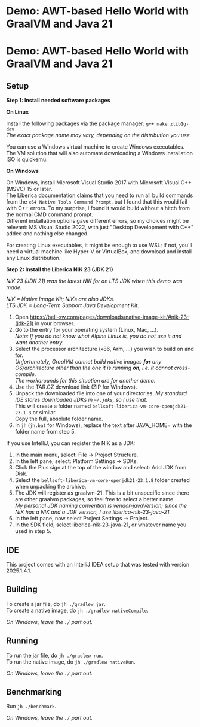 # Demo: AWT-based Hello World with GraalVM and Java 21  
# Demo: AWT-based Hello World with GraalVM and Java 21  

## Setup

**Step 1: Install needed software packages**

**On Linux**

Install the following packages via the package manager: `g++ make zlib1g-dev`  
_The exact package name may vary, depending on the distribution you use._

You can use a Windows virtual machine to create Windows executables.  
The VM solution that will also automate downloading a Windows installation ISO
is [quickemu](https://github.com/quickemu-project/quickemu).

**On Windows**

On Windows, install Microsoft Visual Studio 2017
with Microsoft Visual C++ (MSVC) 15 or later.  
The Liberica documentation claims that
you need to run all build commands from the `x64 Native Tools Command Prompt`,
but I found that this would fail with C++ errors.
To my surprise, I found it would build without a hitch
from the normal CMD command prompt.  
Different installation options gave different errors,
so my choices might be relevant: MS Visual Studio 2022,
with just "Desktop Development with C++" added and nothing else changed.

For creating Linux executables, it might be enough to use WSL;
if not, you'll need a virtual machine like Hyper-V or VirtualBox,
and download and install any Linux distribution. 

**Step 2: Install the Liberica NIK 23 (JDK 21)**

_NIK 23 (JDK 21) was the latest NIK for an LTS JDK when this demo was made._

_NIK = Native Image Kit; NIKs are also JDKs._  
_LTS JDK = Long-Term Support Java Development Kit._

1. Open https://bell-sw.com/pages/downloads/native-image-kit/#nik-23-(jdk-21)
   in your browser.
2. Go to the entry for your operating system (Linux, Mac, ...).  
_Note: If you do not know what Alpine Linux is,
you do not use it and want another entry._
3. Select the processor architecture (x86, Arm, ...) you wish to build on and for.  
   _Unfortunately, GraalVM cannot build native images __for__ any OS/architecture
   other than the one it is running __on__, i.e. it cannot cross-compile.  
   The workarounds for this situation are for another demo._
4. Use the TAR.GZ download link (ZIP for Windows).
5. Unpack the downloaded file into one of your directories.
   _My standard IDE stores downloaded JDKs in `~/.jdks`, so I use that._  
   This will create a folder named `bellsoft-liberica-vm-core-openjdk21-23.1.8`
   or similar.  
   Copy the full, absolute folder name.
6. In `jh` (`jh.bat` for Windows),
   replace the text after JAVA_HOME= with the folder name from step 5.

If you use IntelliJ, you can register the NIK as a JDK:

1. In the main menu, select: File -> Project Structure.
2. In the left pane, select: Platform Settings -> SDKs.
3. Click the Plus sign at the top of the window and select: Add JDK from Disk.
4. Select the `bellsoft-liberica-vm-core-openjdk21-23.1.8` folder
   created when unpacking the archive.
5. The JDK will register as graalvm-21.
   This is a bit unspecific since there are other graalvm packages,
   so feel free to select a better name.  
   _My personal JDK naming convention is vendor-javaVersion;
   since the NIK has a NIK and a JDK version,
   I use liberica-nik-23-java-21._
6. In the left pane, now select Project Settings -> Project.
7. In the SDK field, select liberica-nik-23-java-21,
   or whatever name you used in step 5.


## IDE

This project comes with an IntelliJ IDEA setup
that was tested with version 2025.1.4.1.


## Building

To create a jar file, do `jh ./gradlew jar`.  
To create a native image, do `jh ./gradlew nativeCompile`.

_On Windows, leave the `./` part out._

## Running

To run the jar file, do `jh ./gradlew run`.  
To run the native image, do `jh ./gradlew nativeRun`.

_On Windows, leave the `./` part out._

## Benchmarking

Run `jh ./benchmark`.

_On Windows, leave the `./` part out._
